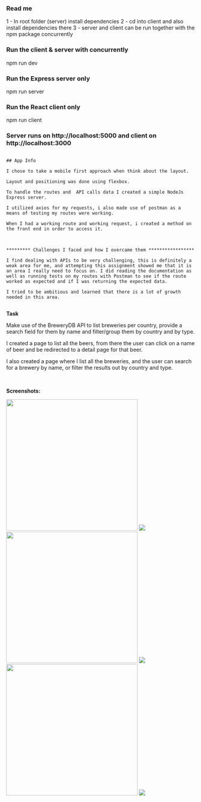 ### Read me

1 - In root folder (server) install dependencies
2 - cd into client and also install dependencies there
3 - server and client can be run together with the npm package concurrently

### Run the client & server with concurrently

npm run dev

### Run the Express server only

npm run server

### Run the React client only

npm run client

### Server runs on http://localhost:5000 and client on http://localhost:3000

```

## App Info

I chose to take a mobile first approach when think about the layout.

Layout and positioning was done using flexbox.

To handle the routes and  API calls data I created a simple NodeJs Express server.

I utilized axios for my requests, i also made use of postman as a means of testing my routes were working.

When I had a working route and working request, i created a method on the front end in order to access it.



********* Challenges I faced and how I overcame them *****************

I find dealing with APIs to be very challenging, this is definitely a weak area for me, and attempting this assignment showed me that it is an area I really need to focus on. I did reading the documentation as well as running tests on my routes with Postman to see if the route worked as expected and if I was returning the expected data.

I tried to be ambitious and learned that there is a lot of growth needed in this area.


```

<b>Task</b>

Make use of the BreweryDB API to list breweries per country, provide a search field for them by name and filter/group them by country and by
type.

I created a page to list all the beers, from there the user can click on a name of beer and be redirected to a detail page for that beer.

I also created a page where I list all the breweries, and the user can search for a brewery by name, or filter the results out by country and type.

<br/>

<b>Screenshots:</b>

<img src="https://res.cloudinary.com/frankie-dev/image/upload/v1590061960/PXL-Assets/home.png" height="350px" />

<img src="https://res.cloudinary.com/frankie-dev/image/upload/v1590061950/PXL-Assets/home-desktop.png" />

<img src="https://res.cloudinary.com/frankie-dev/image/upload/v1590061955/PXL-Assets/breweries.png" height="350px" />

<img src="https://res.cloudinary.com/frankie-dev/image/upload/v1590061950/PXL-Assets/breweries-desktop.png" />

<img src="https://res.cloudinary.com/frankie-dev/image/upload/v1590061950/PXL-Assets/beers.png" height="350px" />

<img src="https://res.cloudinary.com/frankie-dev/image/upload/v1590061950/PXL-Assets/beers-desktop.png" />
